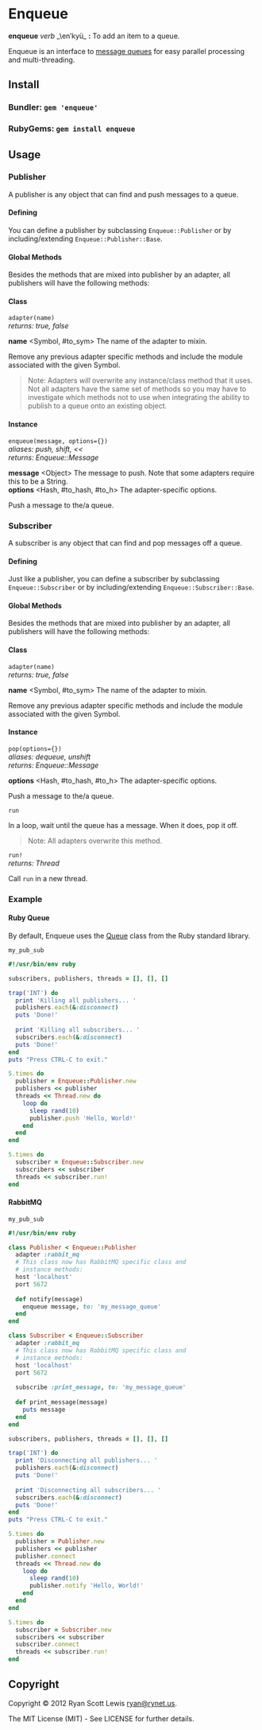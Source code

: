 # Enqueue

__enqueue__ _verb_ _\en′kyü\_ __:__ To add an item to a queue.

Enqueue is an interface to [message queues][message_queue] for easy parallel processing and 
multi-threading.

## Install

### Bundler: `gem 'enqueue'`

### RubyGems: `gem install enqueue`

## Usage

### Publisher

A publisher is any object that can find and push messages to a queue.

#### Defining

You can define a publisher by subclassing `Enqueue::Publisher` or by including/extending 
`Enqueue::Publisher::Base`.

#### Global Methods

Besides the methods that are mixed into publisher by an adapter, all publishers 
will have the following methods:

#### Class

`adapter(name)`  
*returns: true, false*

**name** <Symbol, #to_sym> The name of the adapter to mixin.

Remove any previous adapter specific methods and include the module associated with the given Symbol.

> Note: Adapters *will* overwrite any instance/class method that it uses.  
> Not all adapters have the same set of methods so you may have to investigate which methods 
> not to use when integrating the ability to publish to a queue onto an existing object.

#### Instance

`enqueue(message, options={})`  
*aliases: push, shift, <<*  
*returns: Enqueue::Message*

**message** \<Object> The message to push. Note that some adapters require this to be a String.  
**options** \<Hash, #to_hash, #to_h> The adapter-specific options.

Push a message to the/a queue.

### Subscriber

A subscriber is any object that can find and pop messages off a queue.

#### Defining

Just like a publisher, you can define a subscriber by subclassing `Enqueue::Subscriber` or by 
including/extending `Enqueue::Subscriber::Base`.

#### Global Methods

Besides the methods that are mixed into publisher by an adapter, all publishers 
will have the following methods:

#### Class

`adapter(name)`  
*returns: true, false*

**name** <Symbol, #to_sym> The name of the adapter to mixin.

Remove any previous adapter specific methods and include the module associated with the given Symbol.

#### Instance

`pop(options={})`  
*aliases: dequeue, unshift*  
*returns: Enqueue::Message*

**options** <Hash, #to_hash, #to_h> The adapter-specific options.

Push a message to the/a queue.

`run`  

In a loop, wait until the queue has a message. When it does, pop it off.

> Note: All adapters overwrite this method.

`run!`  
*returns: Thread*

Call `run` in a new thread.

### Example

#### Ruby Queue

By default, Enqueue uses the [Queue][queue] class from the Ruby standard library.

`my_pub_sub`

```ruby
#!/usr/bin/env ruby

subscribers, publishers, threads = [], [], []

trap('INT') do
  print 'Killing all publishers... '
  publishers.each(&:disconnect)
  puts 'Done!'
  
  print 'Killing all subscribers... '
  subscribers.each(&:disconnect)
  puts 'Done!'
end
puts "Press CTRL-C to exit."

5.times do
  publisher = Enqueue::Publisher.new
  publishers << publisher
  threads << Thread.new do
    loop do
      sleep rand(10)
      publisher.push 'Hello, World!'
    end
  end
end

5.times do
  subscriber = Enqueue::Subscriber.new
  subscribers << subscriber
  threads << subscriber.run!
end
```

#### RabbitMQ

`my_pub_sub`

```ruby
#!/usr/bin/env ruby

class Publisher < Enqueue::Publisher
  adapter :rabbit_mq
  # This class now has RabbitMQ specific class and
  # instance methods:
  host 'localhost'
  port 5672
  
  def notify(message)
    enqueue message, to: 'my_message_queue'
  end
end

class Subscriber < Enqueue::Subscriber
  adapter :rabbit_mq
  # This class now has RabbitMQ specific class and
  # instance methods:
  host 'localhost'
  port 5672
  
  subscribe :print_message, to: 'my_message_queue'
  
  def print_message(message)
    puts message
  end
end

subscribers, publishers, threads = [], [], []

trap('INT') do
  print 'Disconnecting all publishers... '
  publishers.each(&:disconnect)
  puts 'Done!'
  
  print 'Disconnecting all subscribers... '
  subscribers.each(&:disconnect)
  puts 'Done!'
end
puts "Press CTRL-C to exit."

5.times do
  publisher = Publisher.new
  publishers << publisher
  publisher.connect
  threads << Thread.new do
    loop do
      sleep rand(10)
      publisher.notify 'Hello, World!'
    end
  end
end

5.times do
  subscriber = Subscriber.new
  subscribers << subscriber
  subscriber.connect
  threads << subscriber.run!
end
```

## Copyright

Copyright © 2012 Ryan Scott Lewis <ryan@rynet.us>.

The MIT License (MIT) - See LICENSE for further details.

[message_queue]: http://en.wikipedia.org/wiki/Message_queue
[queue]: http://rubydoc.info/stdlib/thread/Queue
